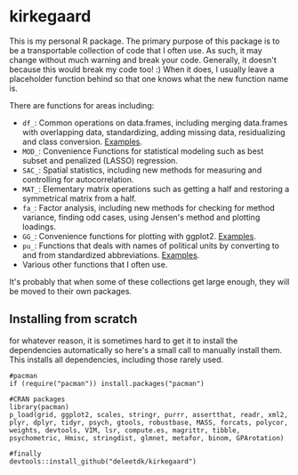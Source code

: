# kirkegaard
This is my personal R package. The primary purpose of this package is to be a transportable collection of code that I often use. As such, it may change without much warning and break your code. Generally, it doesn't because this would break my code too! :) When it does, I usually leave a placeholder function behind so that one knows what the new function name is.

There are functions for areas including:

* `df_`: Common operations on data.frames, including merging data.frames with overlapping data, standardizing, adding missing data, residualizing and class conversion. [Examples](https://cdn.rawgit.com/Deleetdk/kirkegaard/master/knitr/dataframe.html).
* `MOD_`: Convenience Functions for statistical modeling such as best subset and penalized (LASSO) regression.
* `SAC_`: Spatial statistics, including new methods for measuring and controlling for autocorrelation.
* `MAT_`: Elementary matrix operations such as getting a half and restoring a symmetrical matrix from a half.
* `fa_`: Factor analysis, including new methods for checking for method variance, finding odd cases, using Jensen's method and plotting loadings.
* `GG_`: Convenience functions for plotting with ggplot2. [Examples](https://cdn.rawgit.com/Deleetdk/kirkegaard/master/knitr/ggplot2.html).
* `pu_`: Functions that deals with names of political units by converting to and from standardized abbreviations. [Examples](https://cdn.rawgit.com/Deleetdk/kirkegaard/master/knitr/political_units_names.html).
* Various other functions that I often use.

It's probably that when some of these collections get large enough, they will be moved to their own packages.

## Installing from scratch
for whatever reason, it is sometimes hard to get it to install the dependencies automatically
so here's a small call to manually install them. This installs all dependencies, including those rarely used.

```
#pacman
if (require("pacman")) install.packages("pacman")

#CRAN packages
library(pacman)
p_load(grid, ggplot2, scales, stringr, purrr, assertthat, readr, xml2, plyr, dplyr, tidyr, psych, gtools, robustbase, MASS, forcats, polycor, weights, devtools, VIM, lsr, compute.es, magrittr, tibble, psychometric, Hmisc, stringdist, glmnet, metafor, binom, GPArotation)

#finally
devtools::install_github("deleetdk/kirkegaard")
```
